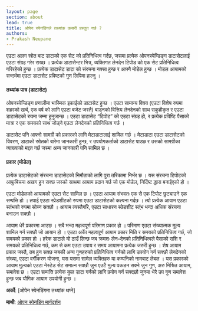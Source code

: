 ```yaml
---
layout: page
section: about
lead: true
title: ओपेन स्पेनडिंगले तथ्यांक कसरी प्रस्तुत गर्छ ?
authors:
- Prakash Neupane
---
```

एउटा अलग स्रोत बाट डाटाको एक सेट को प्रतिनिधित्व गर्दछ, जसमा प्रत्येक ओपनस्पेन्डिङ्ग डाटासेटलाई एउटा संग्रह गरेर राख्छ । प्रत्येक डाटासेन्टर भित्र, व्यक्तिगत लेनदेन टिपोड को एक सेट प्रतिनिधित्व गरिरहेको हुन्छ । प्रत्येक डाटासेट डाटा को संरचना नक्सा हुन्छ र आफ्नै मोडेल हुन्छ । मोडल आयामको सन्दर्भमा एउटा डाटासेट प्रविष्टको गुण लिपिमा हाल्नु ।

#### तथ्यांक पात्र (डाटासेट)
ओपनस्पेन्डिङ्ग प्रणालीमा भास्मिक इकाईको डाटासेट हुन्छ । एउटा सामान्य विषय (एउटा विशेष रुपमा शहरको खर्च, एक वर्ष को लागि एउटा बजेट जस्तै) बाड्नको वित्तिय लेनदेनको साथ सकुहीकृत र एउटा डाटासेटको रुपमा जम्मा हुनुजान्छ । एउटा डाटासेट “टिपोट” को एउटा संग्रह हो, र प्रत्येक प्रविष्टि पैसाको मात्रा र एक समयको साथ जोड्ने एउटा लेनदेनको प्रतिनिधित्व गर्छ ।

डाटासेट पनि आफ्नो सामग्री को प्रकारको लागि मेटाडाटालाई शामिल गर्छ । मेटाडाटा एउटा डाटासेटको विवरण, डाटाको स्रोतको बारेमा जानकारी हुन्छ, र उपयोगकर्ताको डाटासेट पाउछ र उसको सामग्रीका व्याख्याको मद्दत गर्छ जस्मा अन्य जानकारी पनि सामिल छ ।

#### प्रकार (मोडेल)
प्रत्येक डाटासेटको संरचना डाटासेटको निमौताको लागि पुरा तरिकामा निर्भर छ । यस संरचना टिपोटको आफुबिचमा अखग हुन सक्छ जस्को साथमा आयाम प्रदान गर्छ जो एक मोडेल, निर्दिष्ट द्धारा बनाईएको हो ।

एउटा मोडेलको आयामको एउटा सेट सामिल छ । एउटा आयाम संभवतः एक से एक टिपोट छुट्याउने एक सम्पत्ति हो । तपाई एउटा स्प्रेडशीटको रुपमा एउटा डाटासेटको कल्पना गर्दछ । त्यो प्रत्येक आयाम एउटा स्तंभको रुपमा सोच्न सक्छौ । आयाम त्यस्तैगरि, एउटा साधारण स्प्रेडशीट स्त्ंभ भन्दा अधिक संरचना बनाउन सक्छौ ।

आयाम धेरै प्रकारमा आउछ । सबै भन्दा महत्वपूर्ण परिमाण प्रकार हो । परिमाण एउटा संख्यात्मक मुल्य शामिल गर्न सक्छौ जो आयाम हो । एउटा अर्काे महत्वपूर्ण आयाम प्रकार मिति र समयको प्रतिनिधित्व गर्छ, जो समयको प्रकार हो । हरेक डाटाले यो ठाउँ लिन्छ जब क्रमशः लेन–देनको प्रतिनिधित्वले पैसाको राशि र समयको प्रतिनिधित्व गर्छ, कम से कम एउटा उपाय र समय आयाममा प्रत्येक जरुरी हुन्छ ।
शेष आयाम प्रकार जस्तै, तब हुन सक्छ जबकी अन्य गुणहरुको प्रतिनिधित्व गर्नको लागि उपयोग गर्न सक्छौ लेनदेनको संख्या, एउटा वर्गीकरण योजना, यस यसमा सामेल व्यक्तिहरु या कम्पनिको नामबाट लेबल । यस प्रकारको आयाम मुल्यको एउटा नेस्टेड सेट समात्न सक्छौ जुन एउटै मुल्य पकडन सक्ने जुन गुण, अरु मिश्रित आयाम, समावेश छ । एउटा सम्पत्ति प्रत्येक कुल डाटा गर्नको लागि प्रयोग गर्न सक्दछौ जुनमा धेरै उप गुण समावेश हुन्छ जब यौगिक आयाम उपयोगी हुन्छ ।

**अर्को**: [ओपेन स्पेनडिंगमा तथ्यांक थप्ने]

**माथी**: [ओपन स्पेनडिंग मार्गदर्शन](../)

